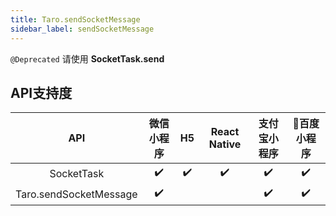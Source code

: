```yaml
---
title: Taro.sendSocketMessage
sidebar_label: sendSocketMessage
---
```



`@Deprecated` 请使用 **SocketTask.send**



## API支持度


| API | 微信小程序 | H5 | React Native | 支付宝小程序 | 百度小程序 |
| :-: | :-: | :-: | :-: | :-: | :-: |
| SocketTask | ✔️ | ✔️ | ✔️ | ✔️ | ✔️ |
| Taro.sendSocketMessage | ✔️ |  |  | ✔️ | ✔️ |

